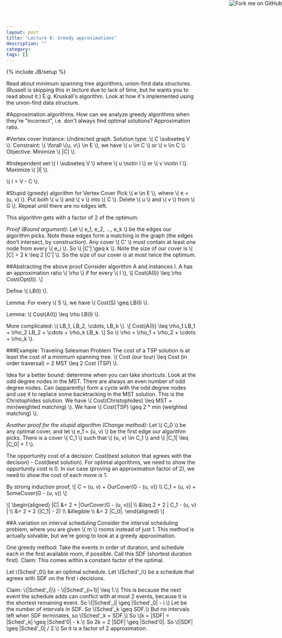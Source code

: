 ```yaml
---
layout: post
title: "Lecture 8: Greedy approximations"
description: ""
category: 
tags: []
---
```

{% include JB/setup %}

<script type="text/javascript"
  src="http://cdn.mathjax.org/mathjax/latest/MathJax.js?config=TeX-AMS-MML_HTMLorMML">
</script>

<a href="https://github.com/emchristiansen/CSE202/tree/gh-pages/_posts">
  <img style="position: absolute; top: 0; right: 0; border: 0;" src="https://s3.amazonaws.com/github/ribbons/forkme_right_darkblue_121621.png" alt="Fork me on GitHub">
</a>

<!--EDIT BELOW THIS LINE, UNLESS YOU ARE DOING SOMETHING SPECIAL.-->

Read about minimum spanning tree algorithms, union-find data structures.
(Russell is skipping this in lecture due to lack of time, but he wants you to read about it.)
E.g. Kruskall's algorithm.
Look at how it's implemented using the union-find data structure.

#Approximation algorithms.
How can we analyze greedy algorithms when they're "incorrect", i.e. don't always find optimal solutions?
Approximation ratio.

#Vertex cover
Instance: Undirected graph.
Solution type: \\( C \subseteq V \\).
Constraint: \\( \forall \\{u, v\\} \in E \\), we have \\( u \in C \\) or \\( v \in C \\).
Objective: Minimize \\( |C| \\).

#Independent set
\\( I \subseteq V \\) where \\( u \notin I \\) or \\( v \notin I \\).
Maximize \\( |I| \\).

\\( I = V - C \\).

#Stupid (greedy) algorithm for Vertex Cover
Pick \\( e \in E \\), where \\( e = (u, v) \\).
Put both \\( u \\) and \\( v \\) into \\( C \\).
Delete \\( u \\) and \\( v \\) from \\( G \\).
Repeat until there are no edges left.

This algorithm gets with a factor of 2 of the optimum.

_Proof (Bound argument)_:
Let \\( e\_1, e\_2, ..., e\_k \\) be the edges our algorithm picks.
Note these edges form a matching in the graph (the edges don't intersect, by construction).
Any cover \\( C' \\) must contain at least one node from every \\( e\_i \\).
So \\( |C'| \geq k \\).
Note the size of our cover is \\( |C| = 2 k \leq 2 |C'| \\).
So the size of our cover is at most twice the optimum.

##Abstracting the above proof
Consider algorithm A and instances I.
A has an approximation ratio \\( \rho \\) if for every \\( I \\),
\\[
Cost(A(I)) \leq \rho Cost(Opt(I)).
\\]

Define \\( LB(I) \\).

Lemma: For every \\( S \\), we have \\( Cost(S) \geq LB(I) \\).

Lemma: \\( Cost(A(I)) \leq \rho LB(I) \\).

More complicated: \\( LB\_1, LB\_2, \cdots, LB\_k \\).
\\[
Cost(A(I)) \leq \rho\_1 LB\_1 + \rho\_2 LB\_2 + \cdots + \rho\_k LB\_k.
\\]
So \\( \rho = \rho\_1 + \rho\_2 + \cdots + \rho\_k \\).

###Example: Traveling Salesman Problem
The cost of a TSP solution is at least the cost of a minimum spanning tree.
\\( Cost (our tour) \leq Cost (in order traversal) = 2 MST \leq 2 Cost (TSP) \\).

Idea for a better bound: determine when you can take shortcuts.
Look at the odd degree nodes in the MST.
There are always an even number of odd degree nodes.
Can (apparently) form a cycle with the odd degree nodes and use it to replace some backtracking in the MST solution.
This is the Christophides solution.
We have \\( Cost(Christophides) \leq MST + min(weighted matching) \\).
We have \\( Cost(TSP) \geq 2 * min (weighted matching) \\).

_Another proof for the stupid algorithm (Change method)_:
Let \\( C\_0 \\) be any optimal cover, and let \\( e\_1 = (u, v) \\) be the first edge our algorithm picks.
There is a cover \\( C\_1 \\) such that \\( (u, v) \in C\_1 \\) and \\( |C\_1| \leq |C\_0| + 1 \\).

The opportunity cost of a decision: Cost(best solution that agrees with the decision) - Cost(best solution).
For optimal algorithms, we need to show the opportunity cost is 0.
In our case (proving an approximation factor of 2), we need to show the cost of each move is 1.

By strong induction proof,
\\[
C = (u, v) + OurCover(G - (u, v)) \\\\ 
C\_1 = (u, v) + SomeCover(G - (u, v))
\\]

\\[
\begin{aligned}
|C| &= 2 + |OurCover(G - (u, v))| \\\\
&\leq 2 + 2 | C\_1 - (u, v) | \\\\
&= 2 + 2 (|C\_1| - 2) \\\\
&illegible \\\\
&= 2 |C\_0|.
\end{aligned}
\\]

##A variation on interval scheduling
Consider the interval scheduling problem, where you are given \\( m \\) rooms instead of just 1.
This method is actually solvable, but we're going to look at a greedy approximation.

One greedy method: Take the events in order of duration, and schedule each in the first available room, if possible.
Call this SDF (shortest duration first).
Claim: This comes within a constant factor of the optimal.

Let \\(Sched'\_0\\) be an optimal schedule.
Let \\(Sched'\_i\\) be a schedule that agrees with SDF on the first i decisions.

Claim: \\(|Sched'\_i|\\) - \\(|Sched'\_(i+1)| \leq 1.\\)
This is because the next event the schedule adds can conflict with at most 2 events, because it is the shortest remaining event.
So \\(|Sched'\_i| \geq |Sched'\_0| - i.\\)
Let  be the number of intervals in SDF.
So \\(Sched'\_k \geq SDF.\\)
But no intervals left when SDF terminates, so \\(Sched'\_k = SDF.\\)
So \\(k = |SDF| = |Sched'\_k| \geq |Sched'0| - k.\\)
So 2k = 2 |SDF| \geq |Sched'0|.
So \\(|SDF| \geq |Sched'\_0| / 2.\\)
So it is a factor of 2 approximation.
